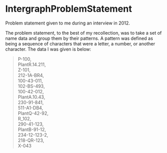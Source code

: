 # IntergraphProblemStatement
Problem statement given to me during an interview in 2012.

The problem statement, to the best of my recollection, was to take a set of name data and group them by their patterns. A pattern was defined as being a sequence of characters that were a letter, a number, or another character. The data I was given is below:


> P-100,  
PlantR.14.211,  
Z-101,  
212-1A-BR4,  
100-43-011,  
102-BS-493,  
100-42-012,  
PlantA.10.43,  
230-91-841,  
511-A1-DB4,  
PlantQ-42-92,  
R_102,  
290-41-123,  
PlantB-91-12,  
234-12-123-2,  
218-QR-123,  
X-043
